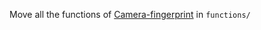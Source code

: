 Move all the functions of [Camera-fingerprint](https://dde.binghamton.edu/download/camera_fingerprint/) in ```functions/```
